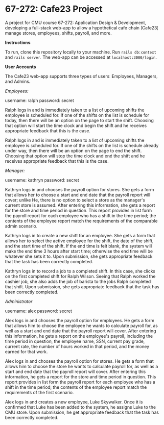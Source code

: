 67-272: Cafe23 Project
===

A project for CMU course 67-272: Application Design & Development, developing a full-stack web-app to allow a hypothetical cafe chain (Cafe23) manage stores, employees, shifts, payroll, and more.



**Instructions**

To run, clone this repository locally to your machine. Run `rails db:context` and `rails server`. The web-app can be accessed at `localhost:3000/login`.


**User Accounts**

The Cafe23 web-app supports three types of users: Employees, Managers, and Admins.


*Employees:*

username: ralph
password: secret

Ralph logs in and is immediately taken to a list of upcoming shifts the employee is scheduled for. If one of the shifts on the list is schedule for today, then there will be an option on the page to start the shift. Choosing that option will start the time clock and begin the shift and he receives appropriate feedback that this is the case.

Ralph logs in and is immediately taken to a list of upcoming shifts the employee is scheduled for. If one of the shifts on the list is schedule already under way, then there will be an option on the page to end the shift. Choosing that option will stop the time clock and end the shift and he receives appropriate feedback that this is the case.


*Manager:*

username: kathryn
password: secret

Kathryn logs in and chooses the payroll option for stores. She gets a form that allows her to choose a start and end date that the payroll report will cover; unlike He, there is no option to select a store as the manager's current store is assumed. After entering this information, she gets a report for the store and time period in question. This report provides in list form the payroll report for each employee who has a shift in the time period; the contents of the employee report match the requirements of the comparable admin scenario.

Kathryn logs in to create a new shift for an employee. She gets a form that allows her to select the active employee for the shift, the date of the shift, and the start time of the shift. If the end time is felt blank, the system will make the end time 3 hours after start time; otherwise the end time will be whatever she sets it to. Upon submission, she gets appropriate feedback that the task has been correctly completed.

Kathryn logs in to record a job to a completed shift. In this case, she clicks on the first completed shift for Ralph Wilson. Seeing that Ralph worked the cashier job, she also adds the job of barista to the jobs Ralph completed that shift. Upon submission, she gets appropriate feedback that the task has been correctly completed.


*Administrator*

username: alex
password: secret

Alex logs in and chooses the payroll option for employees. He gets a form that allows him to choose the employee he wants to calculate payroll for, as well as a start and end date that the payroll report will cover. After entering this information, he gets a report on the employee's payroll, including the time period in question, the employee name, SSN, current pay grade, current rate, the number of hours worked in that period, and the money earned for that work.

Alex logs in and chooses the payroll option for stores. He gets a form that allows him to choose the store he wants to calculate payroll for, as well as a start and end date that the payroll report will cover. After entering this information, he gets a report for the store and time period in question. This report provides in list form the payroll report for each employee who has a shift in the time period; the contents of the employee report match the requirements of the first scenario.

Alex logs in and creates a new employee, Luke Skywalker. Once it is confirmed that Luke has been added to the system, he assigns Luke to the CMU store. Upon submission, he get appropriate feedback that the task has been correctly completed.